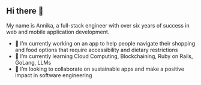 ## Hi there 👋

My name is Annika, a full-stack engineer with over six years of success in web and mobile application development.

- 🔭 I’m currently working on an app to help people navigate their shopping and food options that require accessibility and dietary restrictions
- 🌱 I’m currently learning Cloud Computing, Blockchaining, Ruby on Rails, GoLang, LLMs  
- 👯 I’m looking to collaborate on sustainable apps and make a positive impact in software engineering

